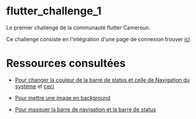# flutter_challenge_1

Le premier challenge de la communauté flutter Cameroun.

Ce challenge consiste en l'intégration d'une page de connexion trouver [ici](https://www.uplabs.com/posts/uplabs-challenge-ui-login)

# Ressources consultées
- [Pour changer la couleur de la barre de status et celle de Navigation du système](https://stackoverflow.com/questions/51012360/flutter-system-navigation-bar-and-status-bar-color) et [ceci](https://stackoverflow.com/questions/43877288/hide-android-status-bar-on-flutter-app)

- [Pour mettre une image en background](https://stackoverflow.com/questions/44179889/flutter-sdk-set-background-image)
- [Pour masquer la barre de navigation et la barre de status](https://stackoverflow.com/questions/52365173/how-to-hide-androids-bottom-navigation-bar-in-flutter)
